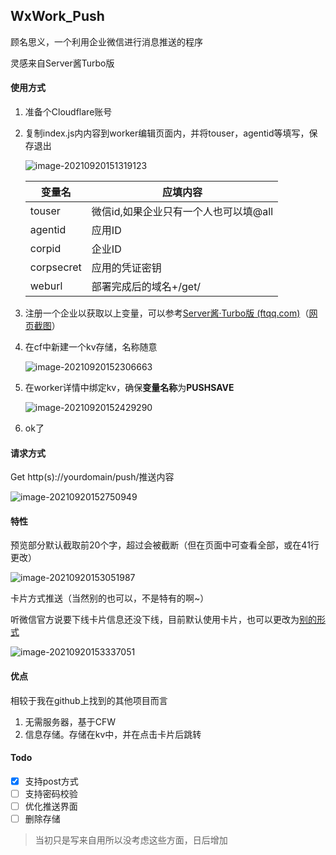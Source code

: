 ## WxWork_Push

顾名思义，一个利用企业微信进行消息推送的程序

灵感来自Server酱Turbo版

#### 使用方式

1. 准备个Cloudflare账号

2. 复制index.js内内容到worker编辑页面内，并将touser，agentid等填写，保存退出

   ![image-20210920151319123](https://asstes.thun888.xyz/file/pic-bed/2021/09/e1c767d022f4abf0865cccfe260184bb.png)

   | 变量名     | 应填内容                              |
   | ---------- | ------------------------------------- |
   | touser     | 微信id,如果企业只有一个人也可以填@all |
   | agentid    | 应用ID                                |
   | corpid     | 企业ID                                |
   | corpsecret | 应用的凭证密钥                        |
   | weburl     | 部署完成后的域名+/get/                |

3. 注册一个企业以获取以上变量，可以参考[Server酱·Turbo版 (ftqq.com)](https://sct.ftqq.com/forward)（[网页截图](https://asstes.thun888.xyz/file/pic-bed/2021/09/4f4633a0b5f843a17263289553a5976e.png)）

4. 在cf中新建一个kv存储，名称随意

   ![image-20210920152306663](https://asstes.thun888.xyz/file/pic-bed/2021/09/1394e65f6d88e8363afbbd208b519e69.png)

5. 在worker详情中绑定kv，确保**变量名称**为**PUSHSAVE**

   ![image-20210920152429290](https://asstes.thun888.xyz/file/pic-bed/2021/09/c7d3f9825cac0f9b3fad72a98dd29e21.png)

6. ok了

#### 请求方式

Get  http(s)://yourdomain/push/推送内容

![image-20210920152750949](https://asstes.thun888.xyz/file/pic-bed/2021/09/0ae4b1b58ff1d25b18cae99b11232505.png)

#### 特性

预览部分默认截取前20个字，超过会被截断（但在页面中可查看全部，或在41行更改）

![image-20210920153051987](https://asstes.thun888.xyz/file/pic-bed/2021/09/fd33e6ee1591503038118d0d995b3dd7.png)

卡片方式推送（当然别的也可以，不是特有的啊~）

听微信官方说要下线卡片信息还没下线，目前默认使用卡片，也可以更改为[别的形式](https://work.weixin.qq.com/api/doc/90000/90135/90236)

![image-20210920153337051](https://asstes.thun888.xyz/file/pic-bed/2021/09/f54484c2c404160a13162803ea8bba0c.png)

#### 优点

相较于我在github上找到的其他项目而言

1. 无需服务器，基于CFW
2. 信息存储。存储在kv中，并在点击卡片后跳转

#### Todo

- [x] 支持post方式
- [ ] 支持密码校验
- [ ] 优化推送界面
- [ ] 删除存储

> 当初只是写来自用所以没考虑这些方面，日后增加

